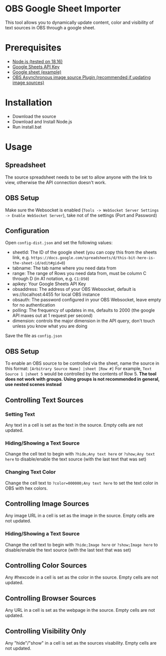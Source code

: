# OBS Google Sheet Importer
This tool allows you to dynamically update content, color and visibility of text sources in OBS through a google sheet.

# Prerequisites
- [Node.js (tested on 18.16)](https://nodejs.org/en/download)
- [Google Sheets API Key](https://developers.google.com/sheets/api/guides/authorizing#APIKey)
- [Google sheet (example)](https://docs.google.com/spreadsheets/d/1Z1MlruzHm0UYCNO4cTlcDtUdWrMaRB5gwkVy7Zthl8c/)
- [OBS Asynchronous image source Plugin (recommended if updating image sources)](https://obsproject.com/forum/resources/xobsasyncimagesource-asynchronous-image-source.1681/)

# Installation
- Download the source
- Download and Install Node.js
- Run install.bat

# Usage

## Spreadsheet
The source spreadsheet needs to be set to allow anyone with the link to view, otherwise the API connection doesn't work.

## OBS Setup
Make sure the Websocket is enabled (`Tools -> WebSocket Server Settings -> Enable WebSocket Server`), take not of the settings (Port and Password)

## Configuration
Open `config-dist.json` and set the following values:
- sheetId: The ID of the google sheet (you can copy this from the sheets link, e.g. `https://docs.google.com/spreadsheets/d/this-bit-here-is-the-sheet-id/edit#gid=0`)
- tabname: The tab name where you need data from
- range: The range of Rows you need data from, must be column C through D (in A1 notation, e.g. `C1:D50`)
- apikey: Your Google Sheets API Key
- obsaddress: The address of your OBS Websocket, default is ws://localhost:4455 for local OBS instance
- obsauth: The password configured in your OBS Websocket, leave empty for no authentication
- polling: The frequency of updates in ms, defaults to 2000 (the google API maxes out at 1 request per second)
- dimension: controls the major dimension in the API query, don't touch unless you know what you are doing

Save the file as `config.json`

## OBS Setup
To enable an OBS source to be controlled via the sheet, name the source in this format: `[Arbitrary Source Name] |sheet [Row #]`
For example, `Text Source 1 |sheet 5` would be controlled by the contents of Row 5.
**The tool does not work with groups. Using groups is not recommended in general, use nested scenes instead**

## Controlling Text Sources
### Setting Text
Any text in a cell is set as the text in the source. Empty cells are not updated.
### Hiding/Showing a Text Source
Change the cell text to begin with `?hide;Any text here` or `?show;Any text here` to disable/enable the text source (with the last text that was set)
### Changing Text Color
Change the cell text to `?color=000000;Any text here` to set the text color in OBS with hex colors.

## Controlling Image Sources
Any image URL in a cell is set as the image in the source. Empty cells are not updated.
### Hiding/Showing a Text Source
Change the cell text to begin with `?hide;Image here` or `?show;Image here` to disable/enable the text source (with the last text that was set)

## Controlling Color Sources
Any #hexcode in a cell is set as the color in the source. Empty cells are not updated.

## Controlling Browser Sources
Any URL in a cell is set as the webpage in the source. Empty cells are not updated.

## Controlling Visibility Only
Any "hide"/"show" in a cell is set as the sources visability. Empty cells are not updated.
